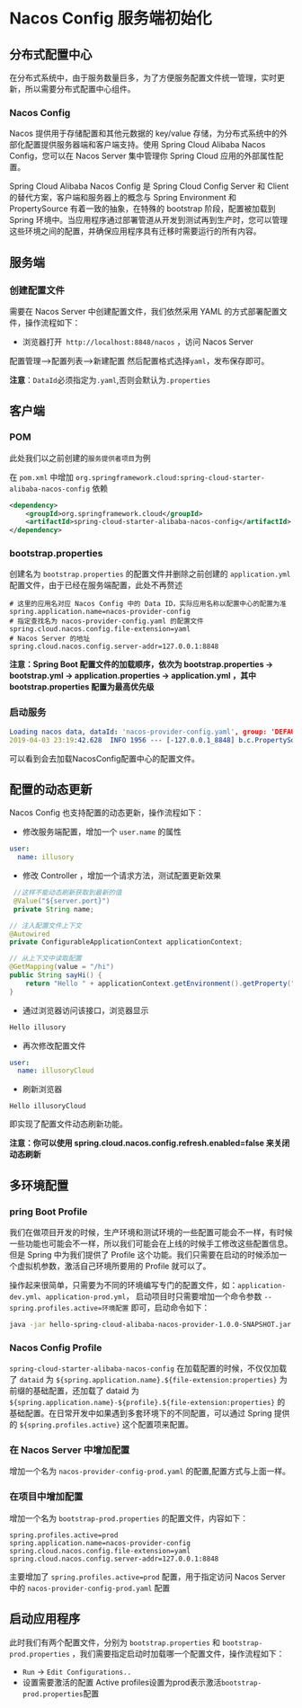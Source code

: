 # Nacos Config 服务端初始化

## 分布式配置中心

在分布式系统中，由于服务数量巨多，为了方便服务配置文件统一管理，实时更新，所以需要分布式配置中心组件。

### Nacos Config

Nacos 提供用于存储配置和其他元数据的 key/value 存储，为分布式系统中的外部化配置提供服务器端和客户端支持。使用 Spring Cloud Alibaba Nacos Config，您可以在 Nacos Server 集中管理你 Spring Cloud 应用的外部属性配置。

Spring Cloud Alibaba Nacos Config 是 Spring Cloud Config Server 和 Client 的替代方案，客户端和服务器上的概念与 Spring Environment 和 PropertySource 有着一致的抽象，在特殊的 bootstrap 阶段，配置被加载到 Spring 环境中。当应用程序通过部署管道从开发到测试再到生产时，您可以管理这些环境之间的配置，并确保应用程序具有迁移时需要运行的所有内容。

## 服务端

### 创建配置文件

需要在 Nacos Server 中创建配置文件，我们依然采用 YAML 的方式部署配置文件，操作流程如下：

- 浏览器打开` http://localhost:8848/nacos` ，访问 Nacos Server

配置管理-->配置列表-->新建配置 然后配置格式选择`yaml`，发布保存即可。

**注意**：`DataId`必须指定为`.yaml`,否则会默认为`.properties`

## 客户端

### POM

此处我们以之前创建的`服务提供者项目`为例

在 `pom.xml` 中增加 `org.springframework.cloud:spring-cloud-starter-alibaba-nacos-config` 依赖

```xml
<dependency>
    <groupId>org.springframework.cloud</groupId>
    <artifactId>spring-cloud-starter-alibaba-nacos-config</artifactId>
</dependency>
```

### bootstrap.properties

创建名为 `bootstrap.properties` 的配置文件并删除之前创建的 `application.yml` 配置文件，由于已经在服务端配置，此处不再赘述

```properties
# 这里的应用名对应 Nacos Config 中的 Data ID，实际应用名称以配置中心的配置为准
spring.application.name=nacos-provider-config
# 指定查找名为 nacos-provider-config.yaml 的配置文件
spring.cloud.nacos.config.file-extension=yaml
# Nacos Server 的地址
spring.cloud.nacos.config.server-addr=127.0.0.1:8848
```

**注意：Spring Boot 配置文件的加载顺序，依次为 bootstrap.properties -> bootstrap.yml -> application.properties -> application.yml ，其中 bootstrap.properties 配置为最高优先级**

### 启动服务

```yaml
Loading nacos data, dataId: 'nacos-provider-config.yaml', group: 'DEFAULT_GROUP'
2019-04-03 23:19:42.628  INFO 1956 --- [-127.0.0.1_8848] b.c.PropertySourceBootstrapConfiguration : Located property source: CompositePropertySource {name='NACOS', propertySources=[NacosPropertySource {name='nacos-provider-config.yaml'}]}
```

可以看到会去加载NacosConfig配置中心的配置文件。

## 配置的动态更新

Nacos Config 也支持配置的动态更新，操作流程如下：

* 修改服务端配置，增加一个 `user.name` 的属性

```yaml
user:
  name: illusory
```

- 修改 Controller ，增加一个请求方法，测试配置更新效果

```java
 //这样不能动态刷新获取到最新的值
 @Value("${server.port}")
 private String name;

// 注入配置文件上下文
@Autowired
private ConfigurableApplicationContext applicationContext;

// 从上下文中读取配置
@GetMapping(value = "/hi")
public String sayHi() {
    return "Hello " + applicationContext.getEnvironment().getProperty("user.name");
}
```

- 通过浏览器访问该接口，浏览器显示

```html
Hello illusory
```

* 再次修改配置文件

```yaml
user:
  name: illusoryCloud
```

* 刷新浏览器

```text
Hello illusoryCloud
```

即实现了配置文件动态刷新功能。

**注意：你可以使用 spring.cloud.nacos.config.refresh.enabled=false 来关闭动态刷新**

## 多环境配置

### pring Boot Profile

我们在做项目开发的时候，生产环境和测试环境的一些配置可能会不一样，有时候一些功能也可能会不一样，所以我们可能会在上线的时候手工修改这些配置信息。但是 Spring 中为我们提供了 Profile 这个功能。我们只需要在启动的时候添加一个虚拟机参数，激活自己环境所要用的 Profile 就可以了。

操作起来很简单，只需要为不同的环境编写专门的配置文件，如：`application-dev.yml`、`application-prod.yml`， 启动项目时只需要增加一个命令参数 `--spring.profiles.active=环境配置` 即可，启动命令如下：

```bash
java -jar hello-spring-cloud-alibaba-nacos-provider-1.0.0-SNAPSHOT.jar --spring.profiles.active=
```

### Nacos Config Profile

`spring-cloud-starter-alibaba-nacos-config` 在加载配置的时候，不仅仅加载了 `dataid` 为 `${spring.application.name}.${file-extension:properties}` 为前缀的基础配置，还加载了 dataid 为 `${spring.application.name}-${profile}.${file-extension:properties}` 的基础配置。在日常开发中如果遇到多套环境下的不同配置，可以通过 Spring 提供的 `${spring.profiles.active}` 这个配置项来配置。

### 在 Nacos Server 中增加配置

增加一个名为 `nacos-provider-config-prod.yaml` 的配置,配置方式与上面一样。

### 在项目中增加配置

增加一个名为 `bootstrap-prod.properties` 的配置文件，内容如下：

```properties
spring.profiles.active=prod
spring.application.name=nacos-provider-config
spring.cloud.nacos.config.file-extension=yaml
spring.cloud.nacos.config.server-addr=127.0.0.1:8848
```

主要增加了 `spring.profiles.active=prod` 配置，用于指定访问 Nacos Server 中的 `nacos-provider-config-prod.yaml` 配置

## 启动应用程序

此时我们有两个配置文件，分别为 `bootstrap.properties` 和 `bootstrap-prod.properties` ，我们需要指定启动时加载哪一个配置文件，操作流程如下：

- `Run` -> `Edit Configurations..`
- 设置需要激活的配置 Active profiles设置为prod表示激活`bootstrap-prod.properties`配置



